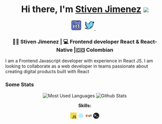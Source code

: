 <div align="center">
   <h1>Hi there, I'm <a href="https://twitter.com/stivenjimenezq">Stiven Jimenez</a> <img src="https://media.giphy.com/media/hvRJCLFzcasrR4ia7z/giphy.gif" width="25px"> </h1>

<p align='center'>
    <a href="https://www.linkedin.com/in/stivenjimenez/"><img height="30" src="https://raw.githubusercontent.com/8bithemant/8bithemant/master/linkedin.png?     raw=true"></a>&nbsp;&nbsp;
   <a href="https://twitter.com/stivenjimenezq"><img height="30" src="https://raw.githubusercontent.com/8bithemant/8bithemant/master/twitter.png?raw=true">            </a>&nbsp;&nbsp;
</p>
  
  
<div align="center">
   <h3> 🧑🏽‍ Stiven Jimenez | 💻 Frontend developer React & React-Native |🇨🇴 Colombian</h3>
</div>

<p align="left">
I am a Frontend Javascript developer with experience in React JS. I am looking to collaborate as a web developer in teams passionate about creating digital products built with React
</p>
   


  
<h3 align="left">Some Stats</h3>

  ![Most Used Languages](https://github-readme-stats.vercel.app/api/top-langs/?username=stivenjimenez&theme=radical)
  ![Github Stats](https://github-readme-stats.vercel.app/api?username=stivenjimenez&theme=radical)
 
 **Skills:**


<code><img height="20" src="https://raw.githubusercontent.com/github/explore/80688e429a7d4ef2fca1e82350fe8e3517d3494d/topics/javascript/javascript.png"></code>
<code><img height="20" src="https://raw.githubusercontent.com/github/explore/80688e429a7d4ef2fca1e82350fe8e3517d3494d/topics/react/react.png"></code>
<code><img height="20" src="https://raw.githubusercontent.com/github/explore/80688e429a7d4ef2fca1e82350fe8e3517d3494d/topics/git/git.png"></code>
<code><img height="20" src="https://raw.githubusercontent.com/github/explore/80688e429a7d4ef2fca1e82350fe8e3517d3494d/topics/terminal/terminal.png"></code>

